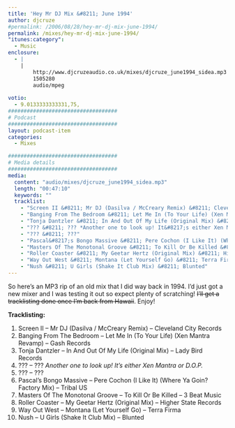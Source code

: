 ```yaml
---
title: 'Hey Mr DJ Mix &#8211; June 1994'
author: djcruze
#permalink: /2006/08/28/hey-mr-dj-mix-june-1994/
permalink: /mixes/hey-mr-dj-mix-june-1994/
"itunes:category":
  - Music
enclosure:
  - |
    |
        http://www.djcruzeaudio.co.uk/mixes/djcruze_june1994_sidea.mp3
        1505280
        audio/mpeg
        
votio:
  - 9.0133333333331,75,
###################################
# Podcast
###################################
layout: podcast-item
categories:
  - Mixes

###################################
# Media details
###################################
media:
  content: "audio/mixes/djcruze_june1994_sidea.mp3"
  length: "00:47:10"
  keywords: ""
  tracklist:
    - "Screen II &#8211; Mr DJ (Dasilva / McCreary Remix) &#8211; Cleveland City Records"
    - "Banging From The Bedroom &#8211; Let Me In (To Your Life) (Xen Mantra Revamp) &#8211; Gash Records"
    - "Tonja Dantzler &#8211; In And Out Of My Life (Original Mix) &#8211; Lady Bird Records"
    - "??? &#8211; ??? *Another one to look up! It&#8217;s either Xen Mantra or D.O.P.*"
    - "??? &#8211; ???"
    - "Pascal&#8217;s Bongo Massive &#8211; Pere Cochon (I Like It) (Where Ya Goin? Factory Mix) &#8211; Tribal US"
    - "Masters Of The Monotonal Groove &#8211; To Kill Or Be Killed &#8211; 3 Beat Music"
    - "Roller Coaster &#8211; My Geetar Hertz (Original Mix) &#8211; Higher State Records"
    - "Way Out West &#8211; Montana (Let Yourself Go) &#8211; Terra Firma"
    - "Nush &#8211; U Girls (Shake It Club Mix) &#8211; Blunted"
---
```


So here&#8217;s an MP3 rip of an old mix that I did way back in 1994. I&#8217;d just got a new mixer and I was testing it out so expect plenty of scratching! <strike>I&#8217;ll get a tracklisting done once I&#8217;m back from Hawaii</strike>. Enjoy!

**Tracklisting:**

  1. Screen II &#8211; Mr DJ (Dasilva / McCreary Remix) &#8211; Cleveland City Records
  2. Banging From The Bedroom &#8211; Let Me In (To Your Life) (Xen Mantra Revamp) &#8211; Gash Records
  3. Tonja Dantzler &#8211; In And Out Of My Life (Original Mix) &#8211; Lady Bird Records
  4. ??? &#8211; ??? *Another one to look up! It&#8217;s either Xen Mantra or D.O.P.*
  5. ??? &#8211; ???
  6. Pascal&#8217;s Bongo Massive &#8211; Pere Cochon (I Like It) (Where Ya Goin? Factory Mix) &#8211; Tribal US
  7. Masters Of The Monotonal Groove &#8211; To Kill Or Be Killed &#8211; 3 Beat Music
  8. Roller Coaster &#8211; My Geetar Hertz (Original Mix) &#8211; Higher State Records
  9. Way Out West &#8211; Montana (Let Yourself Go) &#8211; Terra Firma
 10. Nush &#8211; U Girls (Shake It Club Mix) &#8211; Blunted

<div style="clear:both;">
</div>